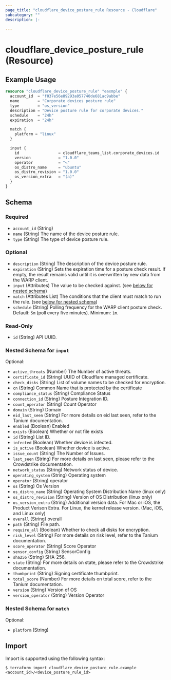 ```yaml
---
page_title: "cloudflare_device_posture_rule Resource - Cloudflare"
subcategory: ""
description: |-
  
---
```


# cloudflare_device_posture_rule (Resource)



## Example Usage

```terraform
resource "cloudflare_device_posture_rule" "eaxmple" {
  account_id  = "f037e56e89293a057740de681ac9abbe"
  name        = "Corporate devices posture rule"
  type        = "os_version"
  description = "Device posture rule for corporate devices."
  schedule    = "24h"
  expiration  = "24h"

  match {
    platform = "linux"
  }

  input {
    id                 = cloudflare_teams_list.corporate_devices.id
    version            = "1.0.0"
    operator           = "<"
    os_distro_name     = "ubuntu"
    os_distro_revision = "1.0.0"
    os_version_extra   = "(a)"
  }
}
```
<!-- schema generated by tfplugindocs -->
## Schema

### Required

- `account_id` (String)
- `name` (String) The name of the device posture rule.
- `type` (String) The type of device posture rule.

### Optional

- `description` (String) The description of the device posture rule.
- `expiration` (String) Sets the expiration time for a posture check result. If empty, the result remains valid until it is overwritten by new data from the WARP client.
- `input` (Attributes) The value to be checked against. (see [below for nested schema](#nestedatt--input))
- `match` (Attributes List) The conditions that the client must match to run the rule. (see [below for nested schema](#nestedatt--match))
- `schedule` (String) Polling frequency for the WARP client posture check. Default: `5m` (poll every five minutes). Minimum: `1m`.

### Read-Only

- `id` (String) API UUID.

<a id="nestedatt--input"></a>
### Nested Schema for `input`

Optional:

- `active_threats` (Number) The Number of active threats.
- `certificate_id` (String) UUID of Cloudflare managed certificate.
- `check_disks` (String) List of volume names to be checked for encryption.
- `cn` (String) Common Name that is protected by the certificate
- `compliance_status` (String) Compliance Status
- `connection_id` (String) Posture Integration ID.
- `count_operator` (String) Count Operator
- `domain` (String) Domain
- `eid_last_seen` (String) For more details on eid last seen, refer to the Tanium documentation.
- `enabled` (Boolean) Enabled
- `exists` (Boolean) Whether or not file exists
- `id` (String) List ID.
- `infected` (Boolean) Whether device is infected.
- `is_active` (Boolean) Whether device is active.
- `issue_count` (String) The Number of Issues.
- `last_seen` (String) For more details on last seen, please refer to the Crowdstrike documentation.
- `network_status` (String) Network status of device.
- `operating_system` (String) Operating system
- `operator` (String) operator
- `os` (String) Os Version
- `os_distro_name` (String) Operating System Distribution Name (linux only)
- `os_distro_revision` (String) Version of OS Distribution (linux only)
- `os_version_extra` (String) Additional version data. For Mac or iOS, the Product Verison Extra. For Linux, the kernel release version. (Mac, iOS, and Linux only)
- `overall` (String) overall
- `path` (String) File path.
- `require_all` (Boolean) Whether to check all disks for encryption.
- `risk_level` (String) For more details on risk level, refer to the Tanium documentation.
- `score_operator` (String) Score Operator
- `sensor_config` (String) SensorConfig
- `sha256` (String) SHA-256.
- `state` (String) For more details on state, please refer to the Crowdstrike documentation.
- `thumbprint` (String) Signing certificate thumbprint.
- `total_score` (Number) For more details on total score, refer to the Tanium documentation.
- `version` (String) Version of OS
- `version_operator` (String) Version Operator


<a id="nestedatt--match"></a>
### Nested Schema for `match`

Optional:

- `platform` (String)

## Import

Import is supported using the following syntax:

```shell
$ terraform import cloudflare_device_posture_rule.example <account_id>/<device_posture_rule_id>
```
